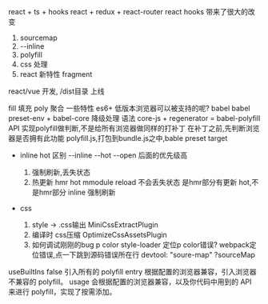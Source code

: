 react + ts + hooks
react + redux + react-router   react hooks 带来了很大的改变

1. sourcemap
2. --inline
3. polyfill
4. css 处理
5. react 新特性  fragment


react/vue 开发, /dist目录  上线

fill 填充  poly 聚合 一些特性
es6+   低版本浏览器可以被支持的呢?   babel
  babel preset-env + babel-core 降级处理    语法
  core-js + regenerator = babel-polyfill    API
    实现polyfill做判断,不是给所有浏览器做同样的打补丁
    在补丁之前,先判断浏览器是否拥有此功能
    polyfill.js,打包到bundle.js之中,bable  preset  target



- inline hot 区别    --inline --hot --open  后面的优先级高
  1. 强制刷新,丢失状态
  2. 热更新 hmr hot mmodule reload  不会丢失状态
  是hmr部分有更新 hot,不是hmr部分 inline 强制刷新


- css  
  1. style -> .css输出
    MiniCssExtractPlugin
  2. 编译时 css压缩
    OptimizeCssAssetsPlugin
  3. 如何调试刚刚的bug p color
    style-loader 定位p color错误?  webpack定位错误,点一下跳到源码错误所在行
    devtool: "soure-map"     ?sourceMap


useBuiltIns
  false  引入所有的 polyfill
  entry  根据配置的浏览器兼容，引入浏览器不兼容的 polyfill。
  usage   会根据配置的浏览器兼容，以及你代码中用到的 API 来进行 polyfill，实现了按需添加。